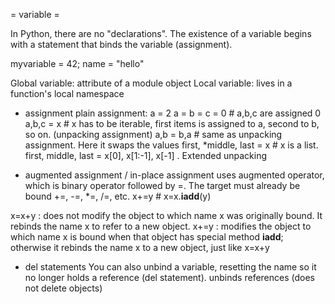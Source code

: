 = variable =

In Python, there are no "declarations". The existence of a variable begins with a statement that binds the variable (assignment).

myvariable = 42;
name = "hello"

Global variable: attribute of a module object
Local variable: lives in a function's local namespace

* assignment
plain assignment:
a = 2
a = b = c = 0 # a,b,c are assigned 0
a,b,c = x # x has to be iterable, first items is assigned to a, second to b, so on. (unpacking assignment)
a,b = b,a # same as unpacking assignment. Here it swaps the values
first, *middle, last = x # x is a list. first, middle, last = x[0], x[1:-1], x[-1] . Extended unpacking

* augmented assignment / in-place assignment
uses augmented operator, which is binary operator followed by =. The target must already be bound
+=, -=, *=, /=, etc.
x+=y # x=x.__iadd__(y)


x=x+y : does not modify the object to which name x was originally bound. It rebinds the name x to refer to a new object.
x+=y : modifies the object to which name x is bound when that object has special method __iadd__; otherwise it rebinds the name x to a new object, just like x=x+y

* del statements
You can also unbind a variable, resetting the name so it no longer holds a reference (del statement).
unbinds references (does not delete objects)

